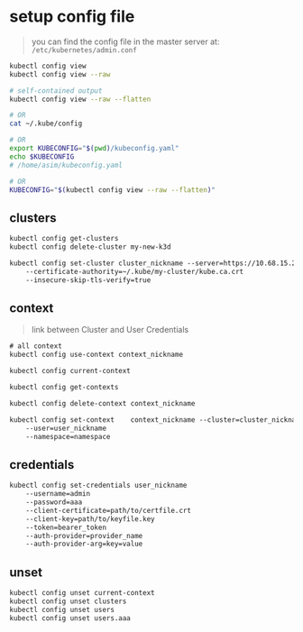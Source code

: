 # setup config file
> you can find the config file in the master server at: `/etc/kubernetes/admin.conf`
```bash
kubectl config view
kubectl config view --raw

# self-contained output
kubectl config view --raw --flatten

# OR
cat ~/.kube/config

# OR
export KUBECONFIG="$(pwd)/kubeconfig.yaml"
echo $KUBECONFIG
# /home/asim/kubeconfig.yaml

# OR
KUBECONFIG="$(kubectl config view --raw --flatten)"
```


## clusters
```txt
kubectl config get-clusters
kubectl config delete-cluster my-new-k3d

kubectl config set-cluster cluster_nickname --server=https://10.68.15.202:36871
    --certificate-authority=~/.kube/my-cluster/kube.ca.crt
    --insecure-skip-tls-verify=true
```


## context
> link between Cluster and User Credentials
```txt
# all context
kubectl config use-context context_nickname

kubectl config current-context

kubectl config get-contexts

kubectl config delete-context context_nickname

kubectl config set-context    context_nickname --cluster=cluster_nickname
    --user=user_nickname
    --namespace=namespace
```


## credentials
```txt
kubectl config set-credentials user_nickname 
    --username=admin 
    --password=aaa
    --client-certificate=path/to/certfile.crt 
    --client-key=path/to/keyfile.key 
    --token=bearer_token
    --auth-provider=provider_name
    --auth-provider-arg=key=value
```


## unset
```txt
kubectl config unset current-context
kubectl config unset clusters
kubectl config unset users
kubectl config unset users.aaa
```


